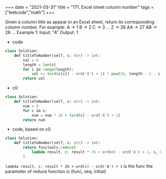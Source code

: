 +++
date = "2021-03-31"
title = "171. Excel sheet column number"
tags = ["leetcode","math"]
+++


Given a column title as appear in an Excel sheet, return its corresponding column number.
For example:
 A -> 1 B -> 2 C -> 3 ... Z -> 26 AA -> 27 AB -> 28 ... 
Example 1:
Input: "A" Output: 1

- code
```py
class Solution:
    def titleToNumber(self, s: str) -> int:
        val = 0
        length = len(s)
        for i in range(length):
            val += (ord(s[i]) - ord('A') + 1) * pow(26, length - 1 - i)
        return val
```
- c0
```py
class Solution:
    def titleToNumber(self, s: str) -> int:
        num = 0
        for c in s:
            num = num * 26 + (ord(c) - ord('A') + 1)
        return num
```
- code, based on c0
```py
class Solution:
    def titleToNumber(self, s: str) -> int:
        return functools.reduce(
            lambda result, c: result * 26 + ord(c) - ord('A') + 1, s, 0
        )

```
` lambda result, c: result * 26 + ord(c) - ord('A') + 1 ` is the func
the parameter of reduce function is (func, seq, initial)
